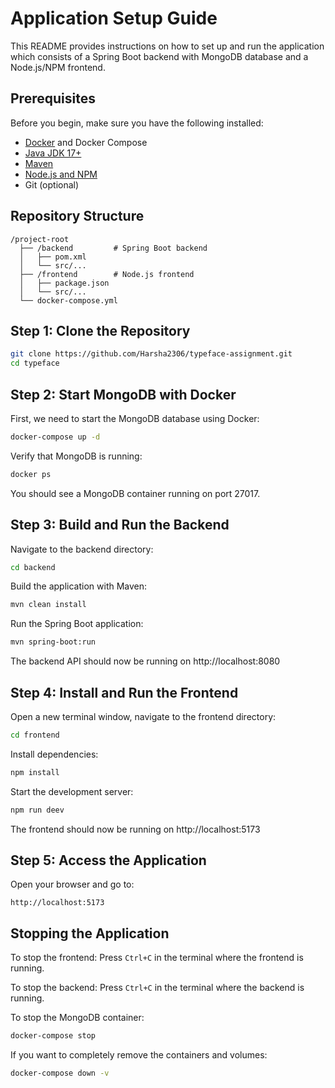# Application Setup Guide

This README provides instructions on how to set up and run the application which consists of a Spring Boot backend with MongoDB database and a Node.js/NPM frontend.

## Prerequisites

Before you begin, make sure you have the following installed:

- [Docker](https://www.docker.com/products/docker-desktop/) and Docker Compose
- [Java JDK 17+](https://adoptium.net/)
- [Maven](https://maven.apache.org/download.cgi)
- [Node.js and NPM](https://nodejs.org/)
- Git (optional)

## Repository Structure

```
/project-root
  ├── /backend         # Spring Boot backend
  │   ├── pom.xml
  │   └── src/...
  ├── /frontend        # Node.js frontend
  │   ├── package.json
  │   └── src/...
  └── docker-compose.yml
```

## Step 1: Clone the Repository

```bash
git clone https://github.com/Harsha2306/typeface-assignment.git
cd typeface
```

## Step 2: Start MongoDB with Docker

First, we need to start the MongoDB database using Docker:

```bash
docker-compose up -d
```

Verify that MongoDB is running:

```bash
docker ps
```

You should see a MongoDB container running on port 27017.

## Step 3: Build and Run the Backend

Navigate to the backend directory:

```bash
cd backend
```

Build the application with Maven:

```bash
mvn clean install
```

Run the Spring Boot application:

```bash
mvn spring-boot:run
```

The backend API should now be running on http://localhost:8080

## Step 4: Install and Run the Frontend

Open a new terminal window, navigate to the frontend directory:

```bash
cd frontend
```

Install dependencies:

```bash
npm install
```

Start the development server:

```bash
npm run deev
```

The frontend should now be running on http://localhost:5173

## Step 5: Access the Application

Open your browser and go to:

```
http://localhost:5173
```

## Stopping the Application

To stop the frontend: Press `Ctrl+C` in the terminal where the frontend is running.

To stop the backend: Press `Ctrl+C` in the terminal where the backend is running.

To stop the MongoDB container:

```bash
docker-compose stop
```

If you want to completely remove the containers and volumes:

```bash
docker-compose down -v
```
